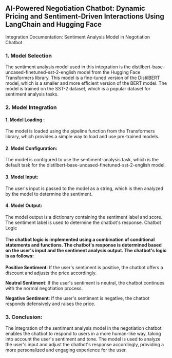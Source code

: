 ## AI-Powered Negotiation Chatbot: Dynamic Pricing and Sentiment-Driven Interactions Using LangChain and Hugging Face ##

Integration Documentation: Sentiment Analysis Model in Negotiation Chatbot

### 1. Model Selection ###

The sentiment analysis model used in this integration is the distilbert-base-uncased-finetuned-sst-2-english model from the Hugging Face Transformers library. This model is a fine-tuned version of the DistilBERT model, which is a smaller and more efficient version of the BERT model. The model is trained on the SST-2 dataset, which is a popular dataset for sentiment analysis tasks.


### 2. Model Integration ###

#### 1. **Model Loading** : 
The model is loaded using the pipeline function from the Transformers library, which provides a simple way to load and use pre-trained models.

#### 2. **Model Configuration**: 
The model is configured to use the sentiment-analysis task, which is the default task for the distilbert-base-uncased-finetuned-sst-2-english model.

#### 3. **Model Input**: 
The user's input is passed to the model as a string, which is then analyzed by the model to determine the sentiment.

#### 4. **Model Output**: 
The model output is a dictionary containing the sentiment label and score. The sentiment label is used to determine the chatbot's response.
Chatbot Logic

#### The chatbot logic is implemented using a combination of conditional statements and functions. The chatbot's response is determined based on the user's input and the sentiment analysis output. The chatbot's logic is as follows:

**Positive Sentiment**: If the user's sentiment is positive, the chatbot offers a discount and adjusts the price accordingly.

**Neutral Sentiment**: If the user's sentiment is neutral, the chatbot continues with the normal negotiation process.

**Negative Sentiment**: If the user's sentiment is negative, the chatbot responds defensively and raises the price.


### 3. Conclusion: ###

The integration of the sentiment analysis model in the negotiation chatbot enables the chatbot to respond to users in a more human-like way, taking into account the user's sentiment and tone. The model is used to analyze the user's input and adjust the chatbot's response accordingly, providing a more personalized and engaging experience for the user.
